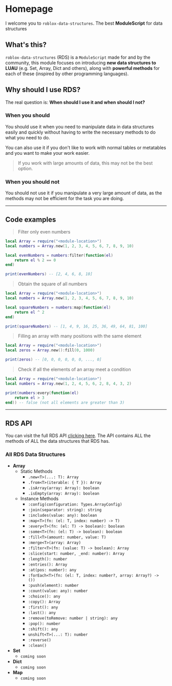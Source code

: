 # Homepage

I welcome you to `roblox-data-structures`. The best **ModuleScript** for data structures

## What's this?

`roblox-data-structures` (RDS) is a `ModuleScript` made for and by the community, this module focuses on introducing **new data structures to LUAU** (e.g. Set, Array, Dict and others), along with **powerful methods** for each of these (inspired by other programming languages).

## Why should I use RDS?

The real question is: **When should I use it and when should I not?**

### **When you should**

You should use it when you need to manipulate data in data structures easily and quickly without having to write the necessary methods to do what you need to do.

You can also use it if you don't like to work with normal tables or metatables and you want to make your work easier.

> If you work with large amounts of data, this may not be the best option.

### **When you should not**

You should not use it if you manipulate a very large amount of data, as the methods may not be efficient for the task you are doing.

---

## Code examples

> Filter only even numbers
```lua linenums="1"
local Array = require("<module-location>")
local numbers = Array.new(1, 2, 3, 4, 5, 6, 7, 8, 9, 10)

local evenNumbers = numbers:filter(function(el)
    return el % 2 == 0
end)

print(evenNumbers) -- [2, 4, 6, 8, 10]
```

> Obtain the square of all numbers
```lua linenums="1"
local Array = require("<module-location>")
local numbers = Array.new(1, 2, 3, 4, 5, 6, 7, 8, 9, 10)

local squareNumbers = numbers:map(function(el)
    return el ^ 2
end)

print(squareNumbers) -- [1, 4, 9, 16, 25, 36, 49, 64, 81, 100]
```

> Filling an array with many positions with the same element
```lua linenums="1"
local Array = require("<module-location>")
local zeros = Array.new():fill(0, 1000)

print(zeros) -- [0, 0, 0, 0, 0, 0, ..., 0]
```

> Check if all the elements of an array meet a condition
```lua linenums="1"
local Array = require("<module-location>")
local numbers = Array.new(1, 2, 4, 5, 6, 2, 8, 4, 3, 2)

print(numbers:every(function(el)
    return el > 3
end)) -- false (not all elements are greater than 3)
```

---

## RDS API

You can visit the full RDS API [clicking here](./api.md). The API contains ALL the methods of ALL the data structures that RDS has.

### All RDS Data Structures

- **Array**
    - Static Methods
        - `.new<T>(...: T): Array`
        - `.from<T>(iterable: { T }): Array`
        - `.isArray(array: Array): boolean`
        - `.isEmpty(array: Array): boolean`
    - Instance Methods
        - `:config(configuration: Types.ArrayConfig)`
        - `:join(separator: string): string`
        - `:includes(value: any): boolean`
        - `:map<T>(fn: (el: T, index: number) -> T)`
        - `:every<T>(fn: (el: T) -> boolean): boolean`
        - `:some<T>(fn: (el: T) -> boolean): boolean`
        - `:fill<T>(amount: number, value: T)`
        - `:merge<T>(array: Array)`
        - `:filter<T>(fn: (value: T) -> boolean): Array`
        - `:slice(start: number, _end: number): Array`
        - `:length(): number`
        - `:entries(): Array`
        - `:at(pos: number): any`
        - `:forEach<T>(fn: (el: T, index: number?, array: Array?) -> ())`
        - `:push(element): number`
        - `:count(value: any): number`
        - `:choice(): any`
        - `:copy(): Array`
        - `:first(): any`
        - `:last(): any`
        - `:remove(toRemove: number | string): any`
        - `:pop(): number`
        - `:shift(): any`
        - `unshift<T>(...: T): number`
        - `:reverse()`
        - `:clean()`
- **Set**
    - `coming soon`
- **Dict**
    - `coming soon`
- **Map**
    - `coming soon`